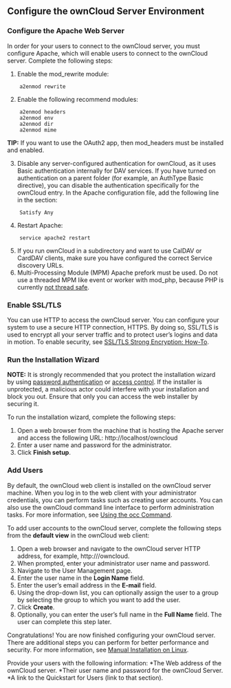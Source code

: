 ## Configure the ownCloud Server Environment
### Configure the Apache Web Server
In order for your users to connect to the ownCloud server, you must configure Apache, which will enable users to connect to the ownCloud server. Complete the following steps:
1. Enable the mod_rewrite module:
```
    a2enmod rewrite
```
2. Enable the following recommend modules:
```
    a2enmod headers
    a2enmod env
    a2enmod dir
    a2enmod mime
```
**TIP:** If you want to use the OAuth2 app, then mod_headers must be installed and enabled.
   
3. Disable any server-configured authentication for ownCloud, as it uses Basic authentication internally for DAV services. If you have turned on authentication on a parent folder (for example, an AuthType Basic directive), you can disable the authentication specifically for the ownCloud entry. In the Apache configuration file, add the following line in the section:
```
    Satisfy Any
```
4. Restart Apache:
```
    service apache2 restart
```
5. If you run ownCloud in a subdirectory and want to use CalDAV or CardDAV clients, make sure you have configured the correct Service discovery URLs.
6. Multi-Processing Module (MPM) Apache prefork must be used. Do not use a threaded MPM like event or worker with mod_php, because PHP is currently [not thread safe](https://secure.php.net/manual/en/install.unix.apache2.php).

### Enable SSL/TLS 
You can use HTTP to access the ownCloud server. You can configure your system to use a secure HTTP connection, HTTPS. By doing so, SSL/TLS is used to encrypt all your server traffic and to protect user’s logins and data in motion. To enable security, see [SSL/TLS Strong Encryption: How-To](https://httpd.apache.org/docs/2.4/ssl/ssl_howto.html).

### Run the Installation Wizard
**NOTE:** It is strongly recommended that you protect the installation wizard by using [password authentication](https://cwiki.apache.org/confluence/display/httpd/PasswordBasicAuth) or [access control](https://httpd.apache.org/docs/2.4/howto/access.html). If the installer is unprotected, a malicious actor could interfere with your installation and block you out. Ensure that only you can access the web installer by securing it.

To run the installation wizard, complete the following steps:
1. Open a web browser from the machine that is hosting the Apache server and access the following URL:
    http://localhost/owncloud
2. Enter a user name and password for the administrator.
3. Click **Finish setup**.

### Add Users
By default, the ownCloud web client is installed on the ownCloud server machine. When you log in to the web client with your administrator credentials, you can perform tasks such as creating user accounts. You can also use the ownCloud command line interface to perform administration tasks. For more information, see [Using the occ Command](https://doc.owncloud.com/server/10.2/admin_manual/configuration/server/occ_command.html).

To add user accounts to the ownCloud server, complete the following steps from the **default view** in the ownCloud web client:
1. Open a web browser and navigate to the ownCloud server HTTP address, for example, http://<hostname>/owncloud.
2. When prompted, enter your administrator user name and password.
3. Navigate to the User Management page.
4. Enter the user name in the **Login Name** field.
5. Enter the user’s email address in the **E-mail** field.
6. Using the drop-down list, you can optionally assign the user to a group by selecting the group to which you want to add the user.
7. Click **Create**.
8. Optionally, you can enter the user’s full name in the **Full Name** field. 
The user can complete this step later. 

Congratulations! You are now finished configuring your ownCloud server. There are additional steps you can perform for better performance and security. For more information, see [Manual Installation on Linux](https://doc.owncloud.org/server/10.2/admin_manual/installation/manual_installation.html). 

Provide your users with the following information:
*The Web address of the ownCloud server.
*Their user name and password for the ownCloud Server.
*A link to the Quickstart for Users (link to that section). 
